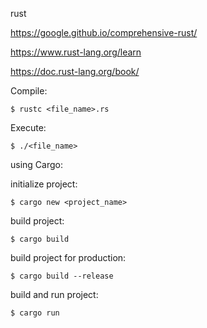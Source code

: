 rust

https://google.github.io/comprehensive-rust/

https://www.rust-lang.org/learn

https://doc.rust-lang.org/book/

Compile:

```
$ rustc <file_name>.rs
```

Execute:

```
$ ./<file_name>
```

using Cargo:

initialize project:

```
$ cargo new <project_name>
```

build project:

```
$ cargo build
```

build project for production:

```
$ cargo build --release
```

build and run project:

```
$ cargo run
```
